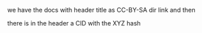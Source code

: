 we have the docs with header title as CC-BY-SA dir link and then

there is in the header a CID with the XYZ hash
